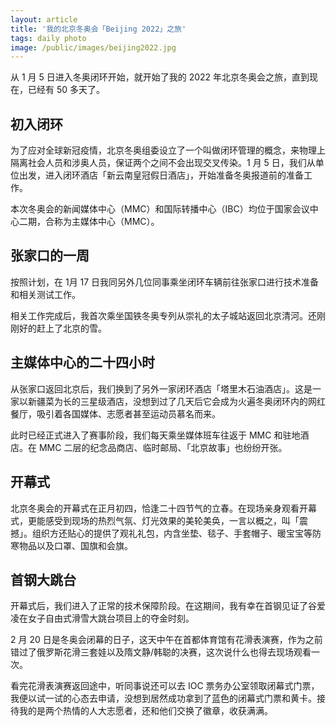 ```yaml
---
layout: article
title: '我的北京冬奥会「Beijing 2022」之旅'
tags: daily photo
image: /public/images/beijing2022.jpg
---
```


从 1 月 5 日进入冬奥闭环开始，就开始了我的 2022 年北京冬奥会之旅，直到现在，已经有 50 多天了。

## 初入闭环

为了应对全球新冠疫情，北京冬奥组委设立了一个叫做闭环管理的概念，来物理上隔离社会人员和涉奥人员，保证两个之间不会出现交叉传染。1 月 5 日，我们从单位出发，进入闭环酒店「新云南皇冠假日酒店」，开始准备冬奥报道前的准备工作。

本次冬奥会的新闻媒体中心（MMC）和国际转播中心（IBC）均位于国家会议中心二期，合称为主媒体中心（MMC）。

## 张家口的一周

按照计划，在 1月 17 日我同另外几位同事乘坐闭环车辆前往张家口进行技术准备和相关测试工作。


相关工作完成后，我首次乘坐国铁冬奥专列从崇礼的太子城站返回北京清河。还刚刚好的赶上了北京的雪。

## 主媒体中心的二十四小时

从张家口返回北京后，我们换到了另外一家闭环酒店「塔里木石油酒店」。这是一家以新疆菜为长的三星级酒店，没想到过了几天后它会成为火遍冬奥闭环内的网红餐厅，吸引着各国媒体、志愿者甚至运动员慕名而来。

此时已经正式进入了赛事阶段，我们每天乘坐媒体班车往返于 MMC 和驻地酒店。在 MMC 二层的纪念品商店、临时邮局、「北京故事」也纷纷开张。

## 开幕式

北京冬奥会的开幕式在正月初四，恰逢二十四节气的立春。在现场亲身观看开幕式，更能感受到现场的热烈气氛、灯光效果的美轮美奂，一言以概之，叫「震撼」。组织方还贴心的提供了观礼礼包，内含坐垫、毯子、手套帽子、暖宝宝等防寒物品以及口罩、国旗和会旗。


## 首钢大跳台

开幕式后，我们进入了正常的技术保障阶段。在这期间，我有幸在首钢见证了谷爱凌在女子自由式滑雪大跳台项目上的夺金时刻。


2 月 20 日是冬奥会闭幕的日子，这天中午在首都体育馆有花滑表演赛，作为之前错过了俄罗斯花滑三套娃以及隋文静/韩聪的决赛，这次说什么也得去现场观看一次。


看完花滑表演赛返回途中，听同事说还可以去 IOC 票务办公室领取闭幕式门票，我便以试一试的心态去申请，没想到居然成功拿到了蓝色的闭幕式门票和黄卡。接待我的是两个热情的人大志愿者，还和他们交换了徽章，收获满满。


